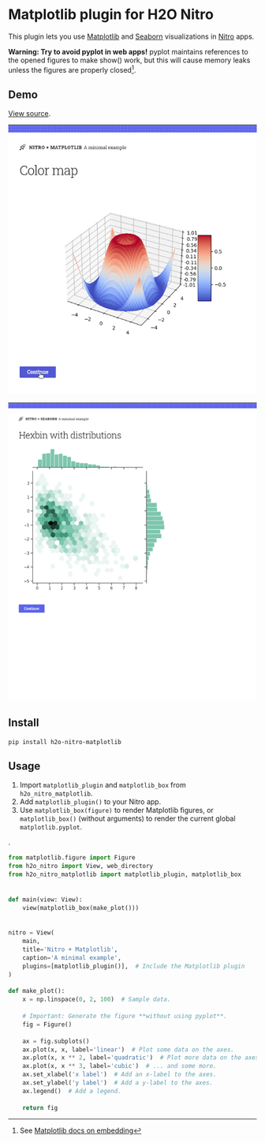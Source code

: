 # Matplotlib plugin for H2O Nitro

This plugin lets you use [Matplotlib](https://matplotlib.org/stable/index.html)
and [Seaborn](https://seaborn.pydata.org/) visualizations in [Nitro](https://github.com/h2oai/nitro) apps.

**Warning: Try to avoid pyplot in web apps!** pyplot maintains references to the opened figures to make show() work, but
this will cause memory leaks unless the figures are properly closed[^1].

[^1]: See [Matplotlib docs on embedding](https://matplotlib.org/3.5.0/gallery/user_interfaces/web_application_server_sgskip.html)

## Demo

[View source](example).

![Matplotlib](demo_matplotlib.gif)

![Seaborn](demo_seaborn.gif)

## Install

```
pip install h2o-nitro-matplotlib
```

## Usage

1. Import `matplotlib_plugin` and `matplotlib_box` from `h2o_nitro_matplotlib`.
2. Add `matplotlib_plugin()` to your Nitro app.
3. Use `matplotlib_box(figure)` to render Matplotlib figures, or `matplotlib_box()` (without arguments) to render the
   current global `matplotlib.pyplot`.

.

```py 
from matplotlib.figure import Figure
from h2o_nitro import View, web_directory
from h2o_nitro_matplotlib import matplotlib_plugin, matplotlib_box


def main(view: View):
    view(matplotlib_box(make_plot()))


nitro = View(
    main,
    title='Nitro + Matplotlib',
    caption='A minimal example',
    plugins=[matplotlib_plugin()],  # Include the Matplotlib plugin
)

def make_plot():
    x = np.linspace(0, 2, 100)  # Sample data.

    # Important: Generate the figure **without using pyplot**.
    fig = Figure()

    ax = fig.subplots()
    ax.plot(x, x, label='linear')  # Plot some data on the axes.
    ax.plot(x, x ** 2, label='quadratic')  # Plot more data on the axes...
    ax.plot(x, x ** 3, label='cubic')  # ... and some more.
    ax.set_xlabel('x label')  # Add an x-label to the axes.
    ax.set_ylabel('y label')  # Add a y-label to the axes.
    ax.legend()  # Add a legend.

    return fig

```


